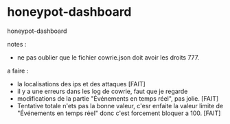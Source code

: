 # honeypot-dashboard
honeypot-dashboard

notes :
- ne pas oublier que le fichier cowrie.json doit avoir les droits 777. 


a faire : 
- la localisations des ips et des attaques   [FAIT]
- il y a une erreurs dans les log de cowrie, faut que je regarde
- modifications de la partie "Événements en temps réel", pas jolie. [FAIT]
- Tentative totale n'ets pas la bonne valeur, c'esr enfaite la valeur limite de "Événements en temps réel" donc c'est forcement bloquer a 100. [FAIT]
